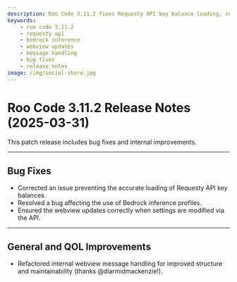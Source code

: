 ```yaml
---
description: Roo Code 3.11.2 fixes Requesty API key balance loading, resolves Bedrock inference profile issues, and improves webview message handling for better stability.
keywords:
    - roo code 3.11.2
    - requesty api
    - bedrock inference
    - webview updates
    - message handling
    - bug fixes
    - release notes
image: /img/social-share.jpg
---
```


# Roo Code 3.11.2 Release Notes (2025-03-31)

This patch release includes bug fixes and internal improvements.

---

## Bug Fixes

- Corrected an issue preventing the accurate loading of Requesty API key balances.
- Resolved a bug affecting the use of Bedrock inference profiles.
- Ensured the webview updates correctly when settings are modified via the API.

---

## General and QOL Improvements

- Refactored internal webview message handling for improved structure and maintainability (thanks @diarmidmackenzie!).
